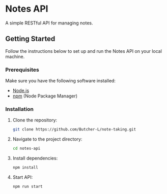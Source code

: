 # Notes API

A simple RESTful API for managing notes.

## Getting Started

Follow the instructions below to set up and run the Notes API on your local machine.

### Prerequisites

Make sure you have the following software installed:

- [Node.js](https://nodejs.org/)
- [npm](https://www.npmjs.com/) (Node Package Manager)

### Installation

1. Clone the repository:

   ```bash
   git clone https://github.com/Butcher-L/note-taking.git

2. Navigate to the project directory:

   ```bash
   cd notes-api

3. Install dependencies:

   ```bash
   npm install

4. Start API:

   ```bash
   npm run start
